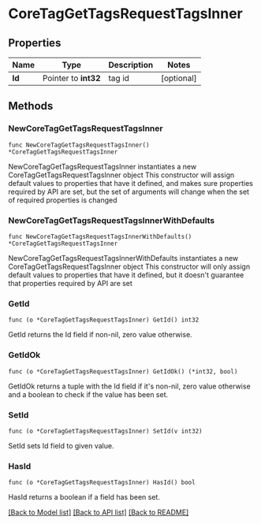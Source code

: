 # CoreTagGetTagsRequestTagsInner

## Properties

Name | Type | Description | Notes
------------ | ------------- | ------------- | -------------
**Id** | Pointer to **int32** | tag id | [optional] 

## Methods

### NewCoreTagGetTagsRequestTagsInner

`func NewCoreTagGetTagsRequestTagsInner() *CoreTagGetTagsRequestTagsInner`

NewCoreTagGetTagsRequestTagsInner instantiates a new CoreTagGetTagsRequestTagsInner object
This constructor will assign default values to properties that have it defined,
and makes sure properties required by API are set, but the set of arguments
will change when the set of required properties is changed

### NewCoreTagGetTagsRequestTagsInnerWithDefaults

`func NewCoreTagGetTagsRequestTagsInnerWithDefaults() *CoreTagGetTagsRequestTagsInner`

NewCoreTagGetTagsRequestTagsInnerWithDefaults instantiates a new CoreTagGetTagsRequestTagsInner object
This constructor will only assign default values to properties that have it defined,
but it doesn't guarantee that properties required by API are set

### GetId

`func (o *CoreTagGetTagsRequestTagsInner) GetId() int32`

GetId returns the Id field if non-nil, zero value otherwise.

### GetIdOk

`func (o *CoreTagGetTagsRequestTagsInner) GetIdOk() (*int32, bool)`

GetIdOk returns a tuple with the Id field if it's non-nil, zero value otherwise
and a boolean to check if the value has been set.

### SetId

`func (o *CoreTagGetTagsRequestTagsInner) SetId(v int32)`

SetId sets Id field to given value.

### HasId

`func (o *CoreTagGetTagsRequestTagsInner) HasId() bool`

HasId returns a boolean if a field has been set.


[[Back to Model list]](../README.md#documentation-for-models) [[Back to API list]](../README.md#documentation-for-api-endpoints) [[Back to README]](../README.md)


